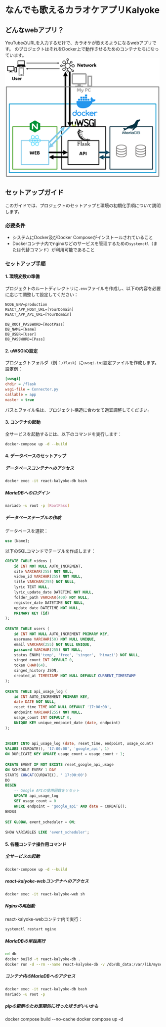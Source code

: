 

# なんでも歌えるカラオケアプリKalyoke
## どんなwebアプリ？

YouTubeのURLを入力するだけで、カラオケが歌えるようになるwebアプリです。
のプロジェクトはそれをDocker上で動作させるためのコンテナたちになっています。
<img src="./SystemGraph.png" alt="システム構成図" width="500">


## セットアップガイド

このガイドでは、プロジェクトのセットアップと環境の初期化手順について説明します。

### 必要条件

- システムにDocker及びDocker Composeがインストールされていること
- Dockerコンテナ内でnginxなどのサービスを管理するための`systemctl`（または代替コマンド）が利用可能であること

### セットアップ手順

#### 1. 環境変数の準備

プロジェクトのルートディレクトリに`.env`ファイルを作成し、以下の内容を必要に応じて調整して設定してください：

```plaintext
NODE_ENV=production
REACT_APP_HOST_URL=[YourDomain]
REACT_APP_API_URL=[YourDomain]

DB_ROOT_PASSWORD=[RootPass]
DB_NAME=[Name]
DB_USER=[User]
DB_PASSWORD=[Pass]
```

#### 2. uWSGIの設定

プロジェクトフォルダ（例：`/flask`）に`uwsgi.ini`設定ファイルを作成します。設定例：

```ini
[uwsgi]
chdir = /flask
wsgi-file = Connector.py
callable = app
master = true
```

パスとファイル名は、プロジェクト構造に合わせて適宜調整してください。

#### 3. コンテナの起動

全サービスを起動するには、以下のコマンドを実行します：

```bash
docker-compose up -d --build
```

#### 4. データベースのセットアップ

##### データベースコンテナへのアクセス
```bash
docker exec -it react-kalyoke-db bash
```

##### MariaDBへのログイン
```bash
mariadb -u root -p [RootPass]
```

##### データベーステーブルの作成

データベースを選択：
```sql
use [Name];
```

以下のSQLコマンドでテーブルを作成します：

```sql
CREATE TABLE videos (
    id INT NOT NULL AUTO_INCREMENT,
    site VARCHAR(255) NOT NULL,
    video_id VARCHAR(255) NOT NULL,
    title VARCHAR(255) NOT NULL,
    lyric TEXT NULL,
    lyric_update_date DATETIME NOT NULL,
    folder_path VARCHAR(400) NOT NULL,
    register_date DATETIME NOT NULL,
    update_date DATETIME NOT NULL,
    PRIMARY KEY (id)
);

CREATE TABLE users (
    id INT NOT NULL AUTO_INCREMENT PRIMARY KEY,
    username VARCHAR(50) NOT NULL UNIQUE,
    email VARCHAR(255) NOT NULL UNIQUE,
    password VARCHAR(255) NOT NULL,
    status ENUM('temp', 'free', 'singer', 'himazi') NOT NULL,
    singed_count INT DEFAULT 0,
    token CHAR(64),
    singed_history JSON,
    created_at TIMESTAMP NOT NULL DEFAULT CURRENT_TIMESTAMP
);

CREATE TABLE api_usage_log (
    id INT AUTO_INCREMENT PRIMARY KEY,
    date DATE NOT NULL,
    reset_time TIME NOT NULL DEFAULT '17:00:00',
    endpoint VARCHAR(255) NOT NULL,
    usage_count INT DEFAULT 0,
    UNIQUE KEY unique_endpoint_date (date, endpoint)
);


INSERT INTO api_usage_log (date, reset_time, endpoint, usage_count)
VALUES (CURDATE(), '17:00:00', 'google_api', 1)
ON DUPLICATE KEY UPDATE usage_count = usage_count + 1;

CREATE EVENT IF NOT EXISTS reset_google_api_usage
ON SCHEDULE EVERY 1 DAY
STARTS CONCAT(CURDATE(), ' 17:00:00')
DO
BEGIN
    -- Google APIの使用回数をリセット
    UPDATE api_usage_log
    SET usage_count = 0
    WHERE endpoint = 'google_api' AND date = CURDATE();
END$$

SET GLOBAL event_scheduler = ON;

SHOW VARIABLES LIKE 'event_scheduler';


```

#### 5. 各種コンテナ操作用コマンド

##### 全サービスの起動
```bash
docker-compose up -d --build
```

##### react-kalyoke-webコンテナへのアクセス
```bash
docker exec -it react-kalyoke-web sh
```

##### Nginxの再起動
react-kalyoke-webコンテナ内で実行：
```bash
systemctl restart nginx
```

##### MariaDBの単独実行
```bash
cd db
docker build -t react-kalyoke-db .
docker run -d --rm --name react-kalyoke-db -v /db/db_data:/var/lib/mysql -p 3306:3306 react-kalyoke-db
```

##### コンテナ内のMariaDBへのアクセス
```bash
docker exec -it react-kalyoke-db bash
mariadb -u root -p
```

##### pipの更新のため定期的に行ったほうがいいかも
docker compose build --no-cache
docker compose up -d
